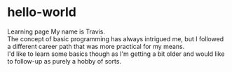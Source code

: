 # hello-world
Learning page
My name is Travis.  
The concept of basic programming has always intrigued me, but I followed a different career path that was more practical for my means.  
I'd like to learn some basics though as I'm getting a bit older and would like to follow-up as purely a hobby of sorts.
